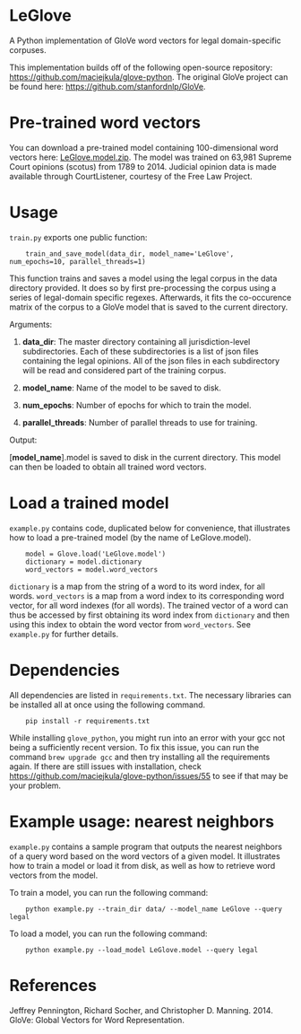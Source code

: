 # LeGlove
A Python implementation of GloVe word vectors for legal domain-specific corpuses.

This implementation builds off of the following open-source repository: https://github.com/maciejkula/glove-python. 
The original GloVe project can be found here: https://github.com/stanfordnlp/GloVe.

# Pre-trained word vectors

You can download a pre-trained model containing 100-dimensional word vectors here: [LeGlove.model.zip](https://drive.google.com/uc?export=download&id=1JMPie8EZAzaG7ucamrmvO9vg7y3Z2QtT). The model was trained on 63,981 Supreme Court opinions (scotus) from 1789 to 2014. Judicial opinion data is made available through CourtListener, courtesy of the Free Law Project. 

# Usage

`train.py` exports one public function:
	
		train_and_save_model(data_dir, model_name='LeGlove', num_epochs=10, parallel_threads=1)

This function trains and saves a model using the legal corpus in the data directory provided. It does so by first pre-processing the corpus using a series of legal-domain specific regexes. Afterwards, it fits the co-occurence matrix of the corpus to a GloVe model that is saved to the current directory. 

Arguments:

1.  **data_dir**: The master directory containing all jurisdiction-level subdirectories. Each of these subdirectories is a list of json files containing the legal opinions. All of the json files in each subdirectory will be read and considered part of the training corpus.

2. **model_name**: Name of the model to be saved to disk. 

3. **num_epochs**: Number of epochs for which to train the model.

4. **parallel_threads**: Number of parallel threads to use for training.

Output:

[**model_name**].model is saved to disk in the current directory. This model can then be loaded to obtain all trained word vectors. 

# Load a trained model

`example.py` contains code, duplicated below for convenience, that illustrates how to load a pre-trained model (by the name of LeGlove.model). 

		model = Glove.load('LeGlove.model')
		dictionary = model.dictionary
		word_vectors = model.word_vectors

`dictionary` is a map from the string of a word to its word index, for all words. `word_vectors` is a map from a word index to its corresponding word vector, for all word indexes (for all words). The trained vector of a word can thus be accessed by first obtaining its word index from `dictionary` and then using this index to obtain the word vector from `word_vectors`. See `example.py` for further details.

# Dependencies

All dependencies are listed in `requirements.txt`. The necessary libraries can be installed all at once using the following command.

		pip install -r requirements.txt

While installing `glove_python`, you might run into an error with your gcc not being a sufficiently recent version. To fix this issue, you can run the command ```brew upgrade gcc``` and then try installing all the requirements again. If there are still issues with installation, check https://github.com/maciejkula/glove-python/issues/55 to see if that may be your problem.

# Example usage: nearest neighbors

`example.py` contains a sample program that outputs the nearest neighbors of a query word based on the word vectors of a given model. It illustrates how to train a model or load it from disk, as well as how to retrieve word vectors from the model.

To train a model, you can run the following command:

		python example.py --train_dir data/ --model_name LeGlove --query legal

To load a model, you can run the following command:

		python example.py --load_model LeGlove.model --query legal


# References

Jeffrey Pennington, Richard Socher, and Christopher D. Manning. 2014. GloVe: Global Vectors for Word Representation. 

